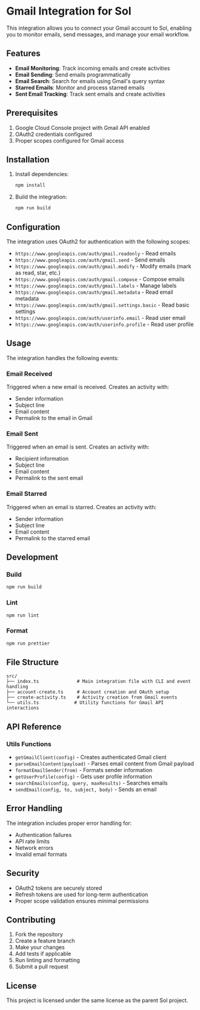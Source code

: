 # Gmail Integration for Sol

This integration allows you to connect your Gmail account to Sol, enabling you to monitor emails, send messages, and manage your email workflow.

## Features

- **Email Monitoring**: Track incoming emails and create activities
- **Email Sending**: Send emails programmatically
- **Email Search**: Search for emails using Gmail's query syntax
- **Starred Emails**: Monitor and process starred emails
- **Sent Email Tracking**: Track sent emails and create activities

## Prerequisites

1. Google Cloud Console project with Gmail API enabled
2. OAuth2 credentials configured
3. Proper scopes configured for Gmail access

## Installation

1. Install dependencies:
   ```bash
   npm install
   ```

2. Build the integration:
   ```bash
   npm run build
   ```

## Configuration

The integration uses OAuth2 for authentication with the following scopes:

- `https://www.googleapis.com/auth/gmail.readonly` - Read emails
- `https://www.googleapis.com/auth/gmail.send` - Send emails
- `https://www.googleapis.com/auth/gmail.modify` - Modify emails (mark as read, star, etc.)
- `https://www.googleapis.com/auth/gmail.compose` - Compose emails
- `https://www.googleapis.com/auth/gmail.labels` - Manage labels
- `https://www.googleapis.com/auth/gmail.metadata` - Read email metadata
- `https://www.googleapis.com/auth/gmail.settings.basic` - Read basic settings
- `https://www.googleapis.com/auth/userinfo.email` - Read user email
- `https://www.googleapis.com/auth/userinfo.profile` - Read user profile

## Usage

The integration handles the following events:

### Email Received
Triggered when a new email is received. Creates an activity with:
- Sender information
- Subject line
- Email content
- Permalink to the email in Gmail

### Email Sent
Triggered when an email is sent. Creates an activity with:
- Recipient information
- Subject line
- Email content
- Permalink to the sent email

### Email Starred
Triggered when an email is starred. Creates an activity with:
- Sender information
- Subject line
- Email content
- Permalink to the starred email

## Development

### Build
```bash
npm run build
```

### Lint
```bash
npm run lint
```

### Format
```bash
npm run prettier
```

## File Structure

```
src/
├── index.ts              # Main integration file with CLI and event handling
├── account-create.ts     # Account creation and OAuth setup
├── create-activity.ts    # Activity creation from Gmail events
└── utils.ts             # Utility functions for Gmail API interactions
```

## API Reference

### Utils Functions

- `getGmailClient(config)` - Creates authenticated Gmail client
- `parseEmailContent(payload)` - Parses email content from Gmail payload
- `formatEmailSender(from)` - Formats sender information
- `getUserProfile(config)` - Gets user profile information
- `searchEmails(config, query, maxResults)` - Searches emails
- `sendEmail(config, to, subject, body)` - Sends an email

## Error Handling

The integration includes proper error handling for:
- Authentication failures
- API rate limits
- Network errors
- Invalid email formats

## Security

- OAuth2 tokens are securely stored
- Refresh tokens are used for long-term authentication
- Proper scope validation ensures minimal permissions

## Contributing

1. Fork the repository
2. Create a feature branch
3. Make your changes
4. Add tests if applicable
5. Run linting and formatting
6. Submit a pull request

## License

This project is licensed under the same license as the parent Sol project. 